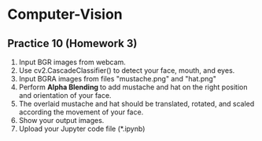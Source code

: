 # Computer-Vision
## Practice 10 (Homework 3)
1. Input BGR images from webcam.
2. Use cv2.CascadeClassifier() to detect your face, mouth, and eyes.
3. Input BGRA images from files "mustache.png" and "hat.png"
4. Perform <b> Alpha Blending </b> to add mustache and hat on the right position and orientation of your face.
5. The overlaid mustache and hat should be translated, rotated, and scaled according the movement of your face. 
6. Show your output images.
7. Upload your Jupyter code file (*.ipynb)
